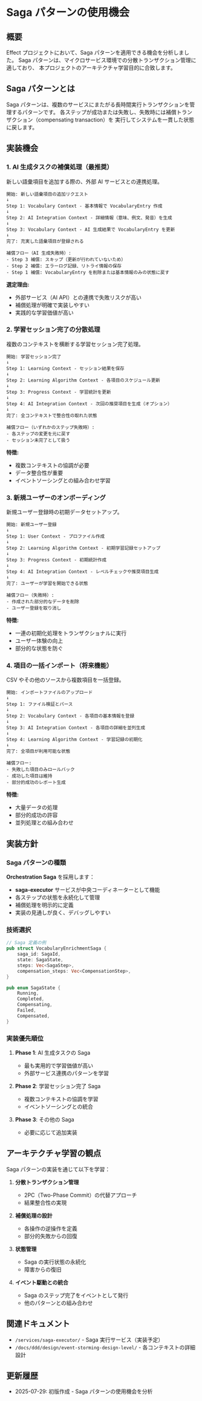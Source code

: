 # Saga パターンの使用機会

## 概要

Effect プロジェクトにおいて、Saga パターンを適用できる機会を分析しました。
Saga パターンは、マイクロサービス環境での分散トランザクション管理に適しており、
本プロジェクトのアーキテクチャ学習目的に合致します。

## Saga パターンとは

Saga パターンは、複数のサービスにまたがる長時間実行トランザクションを管理するパターンです。
各ステップが成功または失敗し、失敗時には補償トランザクション（compensating transaction）を
実行してシステムを一貫した状態に戻します。

## 実装機会

### 1. AI 生成タスクの補償処理（最推奨）

新しい語彙項目を追加する際の、外部 AI サービスとの連携処理。

```
開始: 新しい語彙項目の追加リクエスト
↓
Step 1: Vocabulary Context - 基本情報で VocabularyEntry 作成
↓
Step 2: AI Integration Context - 詳細情報（意味、例文、発音）を生成
↓
Step 3: Vocabulary Context - AI 生成結果で VocabularyEntry を更新
↓
完了: 充実した語彙項目が登録される

補償フロー（AI 生成失敗時）:
- Step 3 補償: スキップ（更新が行われていないため）
- Step 2 補償: エラーログ記録、リトライ情報の保存
- Step 1 補償: VocabularyEntry を削除または基本情報のみの状態に戻す
```

**選定理由:**

- 外部サービス（AI API）との連携で失敗リスクが高い
- 補償処理が明確で実装しやすい
- 実践的な学習価値が高い

### 2. 学習セッション完了の分散処理

複数のコンテキストを横断する学習セッション完了処理。

```
開始: 学習セッション完了
↓
Step 1: Learning Context - セッション結果を保存
↓
Step 2: Learning Algorithm Context - 各項目のスケジュール更新
↓
Step 3: Progress Context - 学習統計を更新
↓
Step 4: AI Integration Context - 次回の推奨項目を生成（オプション）
↓
完了: 全コンテキストで整合性の取れた状態

補償フロー（いずれかのステップ失敗時）:
- 各ステップの変更を元に戻す
- セッション未完了として扱う
```

**特徴:**

- 複数コンテキストの協調が必要
- データ整合性が重要
- イベントソーシングとの組み合わせ学習

### 3. 新規ユーザーのオンボーディング

新規ユーザー登録時の初期データセットアップ。

```
開始: 新規ユーザー登録
↓
Step 1: User Context - プロファイル作成
↓
Step 2: Learning Algorithm Context - 初期学習記録セットアップ
↓
Step 3: Progress Context - 初期統計作成
↓
Step 4: AI Integration Context - レベルチェックや推奨項目生成
↓
完了: ユーザーが学習を開始できる状態

補償フロー（失敗時）:
- 作成された部分的なデータを削除
- ユーザー登録を取り消し
```

**特徴:**

- 一連の初期化処理をトランザクショナルに実行
- ユーザー体験の向上
- 部分的な状態を防ぐ

### 4. 項目の一括インポート（将来機能）

CSV やその他のソースから複数項目を一括登録。

```
開始: インポートファイルのアップロード
↓
Step 1: ファイル検証とパース
↓
Step 2: Vocabulary Context - 各項目の基本情報を登録
↓
Step 3: AI Integration Context - 各項目の詳細を並列生成
↓
Step 4: Learning Algorithm Context - 学習記録の初期化
↓
完了: 全項目が利用可能な状態

補償フロー:
- 失敗した項目のみロールバック
- 成功した項目は維持
- 部分的成功のレポート生成
```

**特徴:**

- 大量データの処理
- 部分的成功の許容
- 並列処理との組み合わせ

## 実装方針

### Saga パターンの種類

**Orchestration Saga** を採用します：

- **saga-executor** サービスが中央コーディネーターとして機能
- 各ステップの状態を永続化して管理
- 補償処理を明示的に定義
- 実装の見通しが良く、デバッグしやすい

### 技術選択

```rust
// Saga 定義の例
pub struct VocabularyEnrichmentSaga {
    saga_id: SagaId,
    state: SagaState,
    steps: Vec<SagaStep>,
    compensation_steps: Vec<CompensationStep>,
}

pub enum SagaState {
    Running,
    Completed,
    Compensating,
    Failed,
    Compensated,
}
```

### 実装優先順位

1. **Phase 1**: AI 生成タスクの Saga
   - 最も実用的で学習価値が高い
   - 外部サービス連携のパターンを学習

2. **Phase 2**: 学習セッション完了 Saga
   - 複数コンテキストの協調を学習
   - イベントソーシングとの統合

3. **Phase 3**: その他の Saga
   - 必要に応じて追加実装

## アーキテクチャ学習の観点

Saga パターンの実装を通じて以下を学習：

1. **分散トランザクション管理**
   - 2PC（Two-Phase Commit）の代替アプローチ
   - 結果整合性の実現

2. **補償処理の設計**
   - 各操作の逆操作を定義
   - 部分的失敗からの回復

3. **状態管理**
   - Saga の実行状態の永続化
   - 障害からの復旧

4. **イベント駆動との統合**
   - Saga のステップ完了をイベントとして発行
   - 他のパターンとの組み合わせ

## 関連ドキュメント

- `/services/saga-executor/` - Saga 実行サービス（実装予定）
- `/docs/ddd/design/event-storming-design-level/` - 各コンテキストの詳細設計

## 更新履歴

- 2025-07-29: 初版作成 - Saga パターンの使用機会を分析
